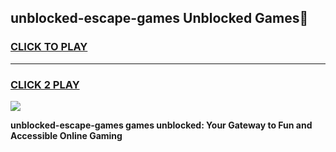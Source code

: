 
## unblocked-escape-games Unblocked Games👋
<h3>
<a href="https://news.freeplayer.one?title=unblocked-escape-games&ref=16F">CLICK TO PLAY</a></h3>
<hr>

<h3>
<a href="https://news.freeplayer.one?title=unblocked-escape-games&ref=16F">CLICK 2 PLAY</a>
  
</h3>

<a href="https://news.freeplayer.one?title=unblocked-escape-games&ref=16F/"><img src="https://clearcache.store/games.png"></a>


**unblocked-escape-games games unblocked: Your Gateway to Fun and Accessible Online Gaming**
